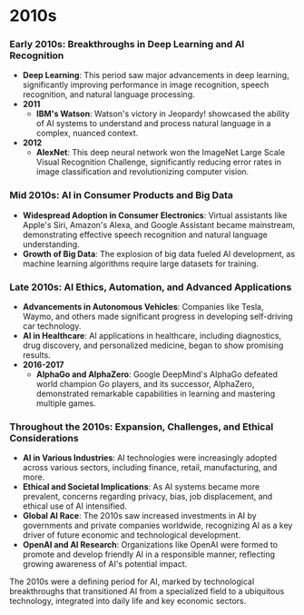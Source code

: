 # 2010s

### Early 2010s: Breakthroughs in Deep Learning and AI Recognition
- **Deep Learning**: This period saw major advancements in deep learning, significantly improving performance in image recognition, speech recognition, and natural language processing.
- **2011**
  - **IBM's Watson**: Watson's victory in Jeopardy! showcased the ability of AI systems to understand and process natural language in a complex, nuanced context.
- **2012**
  - **AlexNet**: This deep neural network won the ImageNet Large Scale Visual Recognition Challenge, significantly reducing error rates in image classification and revolutionizing computer vision.

### Mid 2010s: AI in Consumer Products and Big Data
- **Widespread Adoption in Consumer Electronics**: Virtual assistants like Apple's Siri, Amazon's Alexa, and Google Assistant became mainstream, demonstrating effective speech recognition and natural language understanding.
- **Growth of Big Data**: The explosion of big data fueled AI development, as machine learning algorithms require large datasets for training.

### Late 2010s: AI Ethics, Automation, and Advanced Applications
- **Advancements in Autonomous Vehicles**: Companies like Tesla, Waymo, and others made significant progress in developing self-driving car technology.
- **AI in Healthcare**: AI applications in healthcare, including diagnostics, drug discovery, and personalized medicine, began to show promising results.
- **2016-2017**
  - **AlphaGo and AlphaZero**: Google DeepMind's AlphaGo defeated world champion Go players, and its successor, AlphaZero, demonstrated remarkable capabilities in learning and mastering multiple games.

### Throughout the 2010s: Expansion, Challenges, and Ethical Considerations
- **AI in Various Industries**: AI technologies were increasingly adopted across various sectors, including finance, retail, manufacturing, and more.
- **Ethical and Societal Implications**: As AI systems became more prevalent, concerns regarding privacy, bias, job displacement, and ethical use of AI intensified.
- **Global AI Race**: The 2010s saw increased investments in AI by governments and private companies worldwide, recognizing AI as a key driver of future economic and technological development.
- **OpenAI and AI Research**: Organizations like OpenAI were formed to promote and develop friendly AI in a responsible manner, reflecting growing awareness of AI's potential impact.

The 2010s were a defining period for AI, marked by technological breakthroughs that transitioned AI from a specialized field to a ubiquitous technology, integrated into daily life and key economic sectors.